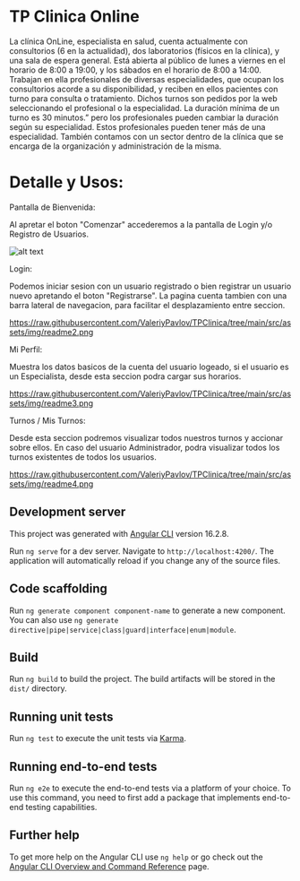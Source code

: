 # TP Clinica Online

La clínica OnLine, especialista en salud, cuenta actualmente con consultorios (6 en la actualidad),
dos laboratorios (físicos en la clínica), y una sala de espera general. Está abierta al público de lunes a
viernes en el horario de 8:00 a 19:00, y los sábados en el horario de 8:00 a 14:00.
Trabajan en ella profesionales de diversas especialidades, que ocupan los consultorios acorde a su
disponibilidad, y reciben en ellos pacientes con turno para consulta o tratamiento. Dichos turnos son
pedidos por la web seleccionando el profesional o la especialidad. La duración mínima de un turno es
30 minutos.” pero los profesionales pueden cambiar la duración según su especialidad. Estos
profesionales pueden tener más de una especialidad.
También contamos con un sector dentro de la clínica que se encarga de la organización y
administración de la misma.

# Detalle y Usos:

Pantalla de Bienvenida:

Al apretar el boton "Comenzar" accederemos a la pantalla de Login y/o Registro de Usuarios.

![alt text](https://raw.githubusercontent.com/ValeriyPavlov/TPClinica/tree/main/src/assets/img/readme1.png?raw=true)

Login:

Podemos iniciar sesion con un usuario registrado o bien registrar un usuario nuevo apretando el boton "Registrarse".
La pagina cuenta tambien con una barra lateral de navegacion, para facilitar el desplazamiento entre seccion.

https://raw.githubusercontent.com/ValeriyPavlov/TPClinica/tree/main/src/assets/img/readme2.png

Mi Perfil:

Muestra los datos basicos de la cuenta del usuario logeado, si el usuario es un Especialista, desde esta seccion podra cargar sus horarios.

https://raw.githubusercontent.com/ValeriyPavlov/TPClinica/tree/main/src/assets/img/readme3.png

Turnos / Mis Turnos:

Desde esta seccion podremos visualizar todos nuestros turnos y accionar sobre ellos. En caso del usuario Administrador, podra visualizar todos los turnos existentes de todos los usuarios.

https://raw.githubusercontent.com/ValeriyPavlov/TPClinica/tree/main/src/assets/img/readme4.png






## Development server

This project was generated with [Angular CLI](https://github.com/angular/angular-cli) version 16.2.8.

Run `ng serve` for a dev server. Navigate to `http://localhost:4200/`. The application will automatically reload if you change any of the source files.

## Code scaffolding

Run `ng generate component component-name` to generate a new component. You can also use `ng generate directive|pipe|service|class|guard|interface|enum|module`.

## Build

Run `ng build` to build the project. The build artifacts will be stored in the `dist/` directory.

## Running unit tests

Run `ng test` to execute the unit tests via [Karma](https://karma-runner.github.io).

## Running end-to-end tests

Run `ng e2e` to execute the end-to-end tests via a platform of your choice. To use this command, you need to first add a package that implements end-to-end testing capabilities.

## Further help

To get more help on the Angular CLI use `ng help` or go check out the [Angular CLI Overview and Command Reference](https://angular.io/cli) page.
